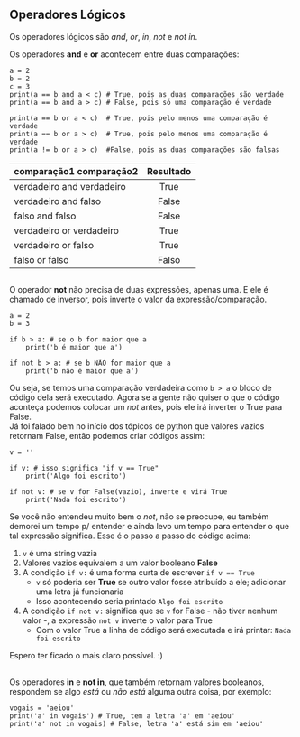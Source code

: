 ## Operadores Lógicos

Os operadores lógicos são *and*, *or*, *in*, *not* e *not in*. 

Os operadores **and** e **or** acontecem entre duas comparações:

```
a = 2
b = 2
c = 3
print(a == b and a < c) # True, pois as duas comparações são verdade
print(a == b and a > c) # False, pois só uma comparação é verdade

print(a == b or a < c)  # True, pois pelo menos uma comparação é verdade
print(a == b or a > c)  # True, pois pelo menos uma comparação é verdade
print(a != b or a > c)  #False, pois as duas comparações são falsas
```

| comparação1   comparação2 | Resultado |
|---------------------------|:---------:|
| verdadeiro and verdadeiro | True      |
| verdadeiro and  falso     | False     |
| falso      and  falso     | False     |
| verdadeiro or verdadeiro  | True      |
| verdadeiro or   falso     | True      |
|    falso   or   falso     | Falso     |

##

O operador **not** não precisa de duas expressões, apenas uma. E ele é chamado de inversor, pois inverte o valor da expressão/comparação. 

```
a = 2
b = 3

if b > a: # se o b for maior que a 
	print('b é maior que a')

if not b > a: # se b NÃO for maior que a
	print('b não é maior que a')
```

Ou seja, se temos uma comparação verdadeira como `b > a` o bloco de código dela será executado. Agora se a gente não quiser o que o código aconteça podemos colocar um *not* antes, pois ele irá inverter o True para False.     
Já foi falado bem no início dos tópicos de python que valores vazios retornam False, então podemos criar códigos assim: 

```
v = ''

if v: # isso significa "if v == True"
	print('Algo foi escrito')

if not v: # se v for False(vazio), inverte e virá True
	print('Nada foi escrito')
```
Se você não entendeu muito bem o *not*, não se preocupe, eu também demorei um tempo p/ entender e ainda levo um tempo para entender o que tal expressão significa. Esse é o passo a passo do código acima: 

1. `v` é uma string vazia
2. Valores vazios equivalem a um valor booleano **False**
3. A condição `if v:` é uma forma curta de escrever `if v == True`
    - `v` só poderia ser **True** se outro valor fosse atribuído a ele; adicionar uma letra já funcionaria
    - Isso acontecendo seria printado `Algo foi escrito`
4. A condição `if not v:` significa que se `v` for False - não tiver nenhum valor -, a expressão `not v` inverte o valor para True
    - Com o valor True a linha de código será executada e irá printar: `Nada foi escrito`

Espero ter ficado o mais claro possível. :)

##

Os operadores **in** e **not in**, que também retornam valores booleanos, respondem se algo *está* ou *não está* alguma outra coisa, por exemplo:  

```
vogais = 'aeiou'
print('a' in vogais') # True, tem a letra 'a' em 'aeiou'
print('a' not in vogais) # False, letra 'a' está sim em 'aeiou'
```








